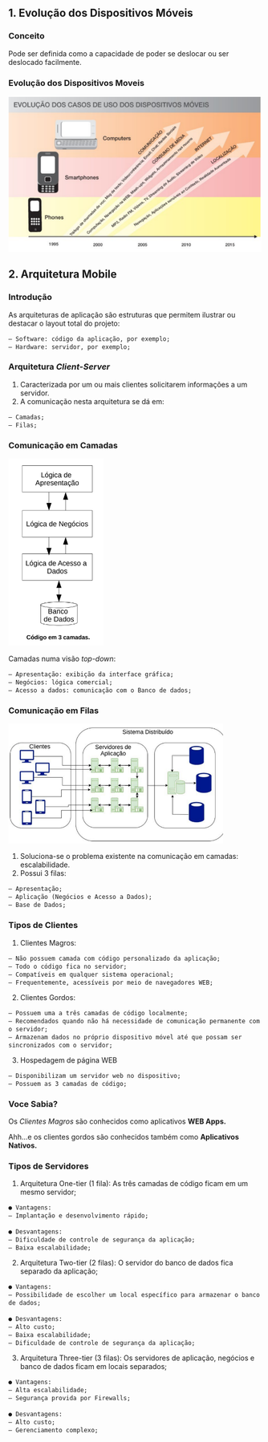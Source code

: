 ## 1. Evolução dos Dispositivos Móveis

### Conceito

Pode ser definida como a capacidade de poder se deslocar ou ser deslocado
facilmente.

### Evolução dos Dispositivos Moveis

![img01](./img01.png)

## 2. Arquitetura Mobile

### Introdução

As arquiteturas de aplicação são estruturas que permitem ilustrar ou destacar o layout total do projeto:

```
– Software: código da aplicação, por exemplo;
– Hardware: servidor, por exemplo;
```

### Arquitetura *Client-Server*

1. Caracterizada por um ou mais clientes solicitarem informações a um servidor.
2. A comunicação nesta arquitetura se dá em:

```
– Camadas;
– Filas;
```

### Comunicação em Camadas

![img02](./img02.png)

Camadas numa visão *top-down*:

```
– Apresentação: exibição da interface gráfica;
– Negócios: lógica comercial;
– Acesso a dados: comunicação com o Banco de dados;
```

### Comunicação em Filas

![img03](./img03.png)

1. Soluciona-se o problema existente na comunicação em camadas: escalabilidade.
2. Possui 3 filas:

```
– Apresentação;
– Aplicação (Negócios e Acesso a Dados);
– Base de Dados;
```

### Tipos de Clientes

1. Clientes Magros:

```
– Não possuem camada com código personalizado da aplicação;
– Todo o código fica no servidor;
– Compatíveis em qualquer sistema operacional;
– Frequentemente, acessíveis por meio de navegadores WEB;
```

2. Clientes Gordos:

```
– Possuem uma a três camadas de código localmente;
– Recomendados quando não há necessidade de comunicação permanente com o servidor;
– Armazenam dados no próprio dispositivo móvel até que possam ser sincronizados com o servidor;
```

3. Hospedagem de página WEB

```
– Disponibilizam um servidor web no dispositivo;
– Possuem as 3 camadas de código;
```

### Voce Sabia?

Os *Clientes Magros* são conhecidos como aplicativos **WEB Apps.**

Ahh...e os clientes gordos são conhecidos também como **Aplicativos Nativos.**

### Tipos de Servidores

1. Arquitetura One-tier (1 fila): As três camadas de código ficam em um mesmo servidor;

```
● Vantagens:
– Implantação e desenvolvimento rápido;

● Desvantagens:
– Dificuldade de controle de segurança da aplicação;
– Baixa escalabilidade;
```

2. Arquitetura Two-tier (2 filas): O servidor do banco de dados fica separado da aplicação;

```
● Vantagens:
– Possibilidade de escolher um local específico para armazenar o banco de dados;

● Desvantagens:
– Alto custo;
– Baixa escalabilidade;
– Dificuldade de controle de segurança da aplicação;
```

3. Arquitetura Three-tier (3 filas): Os servidores de aplicação, negócios e banco de dados ficam em locais separados;

```
● Vantagens:
– Alta escalabilidade;
– Segurança provida por Firewalls;

● Desvantagens:
– Alto custo;
– Gerenciamento complexo;
```
